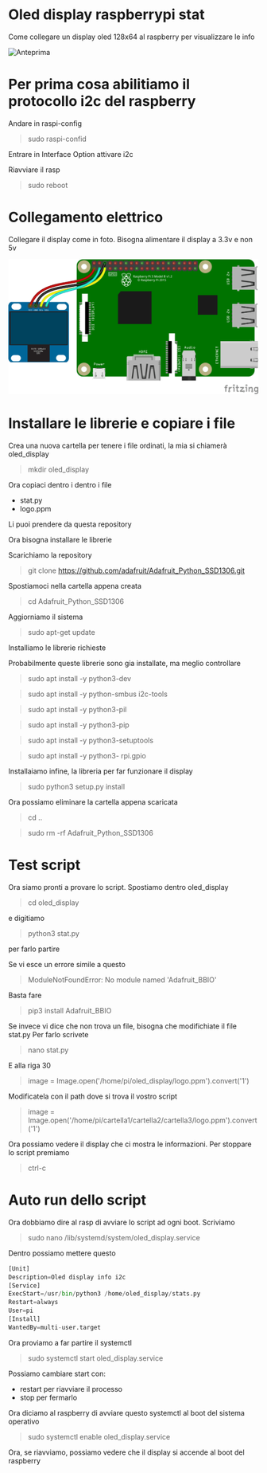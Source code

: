 # Oled display raspberrypi stat
Come collegare un display oled 128x64 al raspberry per visualizzare le info

![Anteprima](https://github.com/M4M0M3N/oled_display_raspberrypi_stat/blob/main/immagini/gif.gif?raw=true)

# Per prima cosa abilitiamo il protocollo i2c del raspberry
Andare in raspi-config
> sudo raspi-confid

Entrare in Interface Option
attivare i2c

Riavviare il rasp
> sudo reboot

# Collegamento elettrico
Collegare il display come in foto.
Bisogna alimentare il display a 3.3v e non 5v

![schema elettrico](https://github.com/M4M0M3N/oled_display_raspberrypi_stat/blob/main/immagini/schema_elettrico.png?raw=true)

# Installare le librerie e copiare i file
Crea una nuova cartella per tenere i file ordinati, la mia si chiamerà oled_display
> mkdir oled_display

Ora copiaci dentro i dentro i file
- stat.py
- logo.ppm

Li puoi prendere da questa repository

Ora bisogna installare le librerie

Scarichiamo la repository
> git clone https://github.com/adafruit/Adafruit_Python_SSD1306.git

Spostiamoci nella cartella appena creata
> cd Adafruit_Python_SSD1306

Aggiorniamo il sistema
> sudo apt-get update

Installiamo le librerie richieste

Probabilmente queste librerie sono gia installate, ma meglio controllare
> sudo apt install -y python3-dev 

> sudo apt install -y python-smbus i2c-tools 

> sudo apt install -y python3-pil 

> sudo apt install -y python3-pip 

> sudo apt install -y python3-setuptools 

> sudo apt install -y python3- rpi.gpio


Installaiamo infine, la libreria per far funzionare il display
> sudo python3 setup.py install

Ora possiamo eliminare la cartella appena scaricata
> cd ..

> sudo rm -rf Adafruit_Python_SSD1306

# Test script
Ora siamo pronti a provare lo script. Spostiamo dentro oled_display
> cd oled_display
 
e digitiamo 
> python3 stat.py

per farlo partire

Se vi esce un errore simile a questo
> ModuleNotFoundError: No module named 'Adafruit_BBIO'

Basta fare
> pip3 install Adafruit_BBIO

Se invece vi dice che non trova un file, bisogna che modifichiate il file stat.py
Per farlo scrivete 
> nano stat.py

E alla riga 30
> image = Image.open('/home/pi/oled_display/logo.ppm').convert('1')

Modificatela con il path dove si trova il vostro script
> image = Image.open('/home/pi/cartella1/cartella2/cartella3/logo.ppm').convert('1')

Ora possiamo vedere il display che ci mostra le informazioni.
Per stoppare lo script premiamo
> ctrl-c

# Auto run dello script
Ora dobbiamo dire al rasp di avviare lo script ad ogni boot.
Scriviamo
> sudo nano /lib/systemd/system/oled_display.service

Dentro possiamo mettere questo
```python
[Unit]
Description=Oled display info i2c
[Service]
ExecStart=/usr/bin/python3 /home/oled_display/stats.py
Restart=always
User=pi
[Install]
WantedBy=multi-user.target
```

Ora proviamo a far partire il systemctl
> sudo systemctl start oled_display.service

Possiamo cambiare start con:
- restart per riavviare il processo
- stop per fermarlo

Ora diciamo al raspberry di avviare questo systemctl al boot del sistema operativo
> sudo systemctl enable oled_display.service

Ora, se riavviamo, possiamo vedere che il display si accende al boot del raspberry
